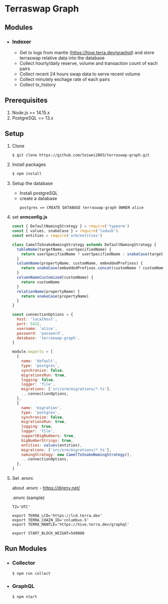 # Terraswap Graph

## Modules
* ### Indexer
  * Get tx logs from mantle (https://hive.terra.dev/graphql) and store terraswap relative data into the database 
  * Collect hourly/daily reserve, volume and transaction count of each pairs
  * Collect recent 24 hours swap data to serve recent volume
  * Collect minutely exchage rate of each pairs
  * Collect tx_history

## Prerequisites

1. Node.js >= 14.15.x
2. PostgreSQL == 13.x

## Setup 

1. Clone
      ```zsh
      $ git clone https://github.com/teiwei2003/terraswap-graph.git
      ```
2. Install packages
      ```zsh
      $ npm install
      ```

3. Setup the database
  
    * Install postgreSQL
    * create a database
      ```psql
      postgres => CREATE DATABASE terraswap-graph OWNER alice
      ```


4. set **ormconfig.js**

      ```javascript    
      const { DefaultNamingStrategy } = require('typeorm')
      const { values, snakeCase } = require('lodash')
      const entities = require('orm/entities')

      class CamelToSnakeNamingStrategy extends DefaultNamingStrategy {
        tableName(targetName, userSpecifiedName) {
          return userSpecifiedName ? userSpecifiedName : snakeCase(targetName)
        }
        columnName(propertyName, customName, embeddedPrefixes) {
          return snakeCase(embeddedPrefixes.concat(customName ? customName : propertyName).join('_'))
        }
        columnNameCustomized(customName) {
          return customName
        }
        relationName(propertyName) {
          return snakeCase(propertyName)
        }
      }

      const connectionOptions = {
        host: 'localhost',
        port: 5432,
        username: 'alice',
        password: 'password',
        database: 'terraswap-graph',
      }

      module.exports = [
        {
          name: 'default',
          type: 'postgres',
          synchronize: false,
          migrationsRun: true,
          logging: false,
          logger: 'file',
          migrations: ['src/orm/migrations/*.ts'],
          ...connectionOptions,
        },
        {
          name: 'migration',
          type: 'postgres',
          synchronize: false,
          migrationsRun: true,
          logging: true,
          logger: 'file',
          supportBigNumbers: true,
          bigNumberStrings: true,
          entities: values(entities),
          migrations: ['src/orm/migrations/*.ts'],
          namingStrategy: new CamelToSnakeNamingStrategy(),
          ...connectionOptions,
        },
      ]
      ```

5. Set .envrc
    
    about .envrc - https://direnv.net/
    
    .envrc (sample)
      ```
      TZ='UTC'
      
      export TERRA_LCD='https://lcd.terra.dev'
      export TERRA_CHAIN_ID='columbus-5'
      export TERRA_MANTLE='https://hive.terra.dev/graphql'

      export START_BLOCK_HEIGHT=549000
      ```

## Run Modules

* ### Collector
    ```zsh
    $ npm run collect
    ```

* ### GraphQL
    ```zsh
    $ npm start
    ```